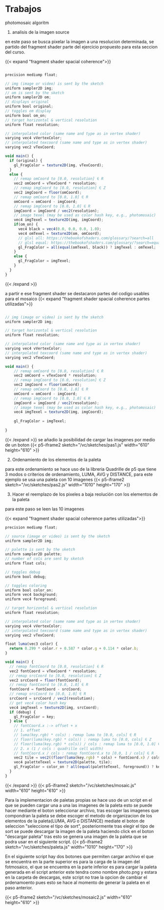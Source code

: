 # Trabajos

photomosaic algoritm

1. analisis de la imagen source

en este paso se busca pixelar la imagen a una resolucion determinada, se partido del fragment shader parte del ejercicio propuesto para esta seccion del curso.

{{< expand "fragment shader spacial coherence">}}

```js

precision mediump float;

// img (image or video) is sent by the sketch
uniform sampler2D img;
// om is sent by the sketch
uniform sampler2D om;
// displays original
uniform bool original;
// toggles om display
uniform bool om_on;
// target horizontal & vertical resolution
uniform float resolution;

// interpolated color (same name and type as in vertex shader)
varying vec4 vVertexColor;
// interpolated texcoord (same name and type as in vertex shader)
varying vec2 vTexCoord;

void main() {
  if (original) {
    gl_FragColor = texture2D(img, vTexCoord);
  }
  else {
    // remap omCoord to [0.0, resolution] ∈ R
    vec2 omCoord = vTexCoord * resolution;
    // remap imgCoord to [0.0, resolution] ∈ Z
    vec2 imgCoord = floor(omCoord);
    // remap omCoord to [0.0, 1.0] ∈ R
    omCoord = omCoord - imgCoord;
    // remap imgCoord to [0.0, 1.0] ∈ R
    imgCoord = imgCoord / vec2(resolution);
    // image texel (may be used as color hash key, e.g., photomosaic)
    vec4 imgTexel = texture2D(img, imgCoord);
    if(om_on) {
      vec4 black = vec4(0.0, 0.0, 0.0, 1.0);
      vec4 omTexel = texture2D(om, omCoord);
      // glsl all: https://thebookofshaders.com/glossary/?search=all
      // glsl equal: https://thebookofshaders.com/glossary/?search=equal
      gl_FragColor = all(equal(omTexel, black)) ? imgTexel : omTexel;
    }
    else {
      gl_FragColor = imgTexel;
    }
  }
}
```
{{< /expand >}}

a partir e ese fragment shader se destacaron partes del codigo usables para el mosaico 
{{< expand "fragment shader spacial coherence partes utilizadas">}}

```js

// img (image or video) is sent by the sketch
uniform sampler2D img;

// target horizontal & vertical resolution
uniform float resolution;

// interpolated color (same name and type as in vertex shader)
varying vec4 vVertexColor;
// interpolated texcoord (same name and type as in vertex shader)
varying vec2 vTexCoord;

void main() {
    // remap omCoord to [0.0, resolution] ∈ R
    vec2 omCoord = vTexCoord * resolution;
    // remap imgCoord to [0.0, resolution] ∈ Z
    vec2 imgCoord = floor(omCoord);
    // remap omCoord to [0.0, 1.0] ∈ R
    omCoord = omCoord - imgCoord;
    // remap imgCoord to [0.0, 1.0] ∈ R
    imgCoord = imgCoord / vec2(resolution);
    // image texel (may be used as color hash key, e.g., photomosaic)
    vec4 imgTexel = texture2D(img, imgCoord);
    
    gl_FragColor = imgTexel;
    
}
```
{{< /expand >}}
se añadio la posibilidad de cargar las imagenes por medio de un boton 
{{< p5-iframe2 sketch="/vc/sketches/pas1.js" width="610" height="610" >}}

2. Ordenamiento de los elementos de la paleta

para este ordenamiento se hace uso de la libreria Quadrille de p5 que tiene 3 modos  o criterios de ordenamiento,
LUMA, AVG y DISTANCE, para este ejemplo se usa una paleta con 10 imagenes 
{{< p5-iframe2 sketch="/vc/sketches/pas2.js" width="1010" height="170" >}}

3. Hacer el reemplazo de los pixeles a baja reolución con los elementos de la paleta

para este paso se leen las 10 imagenes 

{{< expand "fragment shader spacial coherence partes utilizadas">}}

```js
precision mediump float;

// source (image or video) is sent by the sketch
uniform sampler2D img;

// palette is sent by the sketch
uniform sampler2D palette;
// number of cols are sent by sketch
uniform float cols;

// toggles debug
uniform bool debug;

// toggles coloring
uniform bool color_on;
uniform vec4 background;
uniform vec4 foreground;

// target horizontal & vertical resolution
uniform float resolution;

// interpolated color (same name and type as in vertex shader)
varying vec4 vVertexColor;
// interpolated texcoord (same name and type as in vertex shader)
varying vec2 vTexCoord;

float luma(vec3 color) {
  return 0.299 * color.r + 0.587 * color.g + 0.114 * color.b;
}

void main() {
  // remap fontCoord to [0.0, resolution] ∈ R
  vec2 fontCoord = vTexCoord * resolution;
  // remap srcCoord to [0.0, resolution] ∈ Z
  vec2 srcCoord = floor(fontCoord);
  // remap fontCoord to [0.0, 1.0] ∈ R
  fontCoord = fontCoord - srcCoord;
  // remap srcCoord to [0.0, 1.0] ∈ R
  srcCoord = srcCoord / vec2(resolution);
  // get vec4 color hash key
  vec4 imgTexel = texture2D(img, srcCoord);
  if (debug) {
    gl_FragColor = key;
  } else {
    // fontCoord.x :-> offset + x
    // 1. offset
    // luma(key.rgb) * cols) : remap luma to [0.0, cols] ∈ R
    // floor(luma(key.rgb) * cols)) : remap luma to [0.0, cols] ∈ Z
    // floor(luma(key.rgb) * cols)) / cols : remap luma to [0.0, 1.0] ∈ R
    // 2. x (1 / cols : quadrille cell width)
    // fontCoord.x / cols : remap fontCoord.x to [0.0, 1 / cols] ∈ R
    vec2 tile = vec2((floor(luma(key.rgb) * cols) + fontCoord.x) / cols, fontCoord.y);
    vec4 paletteTexel = texture2D(palette, tile);
    gl_FragColor = color_on ? all(equal(paletteTexel, foreground)) ? key : background : paletteTexel;
  }
}
```
{{< /expand >}}
{{< p5-iframe2 sketch="/vc/sketches/mosaic.js" width="610" height="610" >}}

Para  la implementacion de paletas propias se hace uso de un script en el que se pueden cargar una a una las imagenes de la paleta esto se puede hacer mediante el boton seleccionar archivo, tras escoger las imagenes que compondran la paleta se debe escoger el metodo de organizacion de los elementos de la paleta(LUMA, AVG o DISTANCE) mediate el boton de seleccion "seleccione el tipo de sort", posteriormente tras elegir el tipo de sort se puede descargar la imagen de la paleta haciendo click en el boton "descargar paleta" tras esto se genera una imagen de la paleta que se podra usar en el siguiente script.
{{< p5-iframe2 sketch="/vc/sketches/paleta.js" width="1010" height="170" >}}

En el siguiente script hay dos botones que permiten cargar archivo el que se encuentra en la parte superior es para la carga de la imagen del fotmosaico, el que se encuentra en la parte inferior es para cargar la paleta generada en el script anterior este tendra como nombre photo.png y estara en la carpeta de descargas, este script no trae la opcion de cambiar el prdenamoento pues esto se hace al momento de generar la paleta en el paso anterior.

{{< p5-iframe2 sketch="/vc/sketches/mosaic2.js" width="610" height="610" >}}





